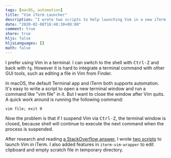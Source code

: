 ```yaml
---
tags: [macOS, automation]
title: "Vim iTerm Launcher"
description: "I wrote two scripts to help launching Vim in a new iTerm window."
date: "2020-02-08T16:48:30+08:00"
comment: true
share: true
hljs: false
hljsLanguages: []
math: false
---
```


I prefer using Vim in a terminal. I can switch to the shell with <kbd>Ctrl-Z</kbd> and back with `fg`. However it is hard to integrate a terminal command with other GUI tools, such as editing a file in Vim from Finder.

In macOS, the default Terminal app and iTerm both supports automation. It's easy to write a script to open a new terminal window and run a command like "vim file" in it. But I want to close the window after Vim quits. A quick work around is running the following command:

    vim file; exit 0
    
Now the problem is that if I suspend Vim via <kbd>Ctrl-Z</kbd>, the terminal window is closed, because shell will continue to execute the next command when the process is suspended.

After research and reading [a StackOverflow answer](https://stackoverflow.com/a/16215525/667158), I wrote [two scripts](https://gist.github.com/doitian/0c8775e88ceed7bac44c4fb4287822d5) to launch Vim in iTerm. I also added features in `iterm-vim-wrapper` to edit clipboard and empty scratch file in temporary directory.